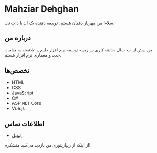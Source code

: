 # Mahziar Dehghan

سلام! من مهزیار دهقان هستم، توسعه دهنده بک اند با دات نت.

## درباره من
من بیش از سه سال سابقه کاری در زمینه توسعه نرم افزار دارم و علاقمند به مباحث جدید و معماری نرم افزار هستم.

## تخصص‌ها
- HTML
- CSS
- JavaScript
- C#
- ASP.NET Core
- Vue.js

## اطلاعات تماس
<!--- [LinkedIn](https://www.linkedin.com/in/mahziar-dehghan/)--->
- [ایمیل](mailto:mahziyar138006@gmail.com)

از اینکه از ریپازیتوری من بازدید می‌کنید متشکرم!
